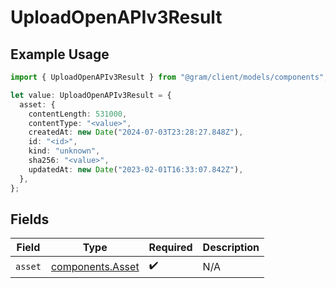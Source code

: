 # UploadOpenAPIv3Result

## Example Usage

```typescript
import { UploadOpenAPIv3Result } from "@gram/client/models/components";

let value: UploadOpenAPIv3Result = {
  asset: {
    contentLength: 531000,
    contentType: "<value>",
    createdAt: new Date("2024-07-03T23:28:27.848Z"),
    id: "<id>",
    kind: "unknown",
    sha256: "<value>",
    updatedAt: new Date("2023-02-01T16:33:07.842Z"),
  },
};
```

## Fields

| Field                                                | Type                                                 | Required                                             | Description                                          |
| ---------------------------------------------------- | ---------------------------------------------------- | ---------------------------------------------------- | ---------------------------------------------------- |
| `asset`                                              | [components.Asset](../../models/components/asset.md) | :heavy_check_mark:                                   | N/A                                                  |